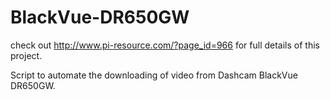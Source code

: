 # BlackVue-DR650GW

check out http://www.pi-resource.com/?page_id=966 for full details of this project.

Script to automate the downloading of video from Dashcam BlackVue DR650GW.
